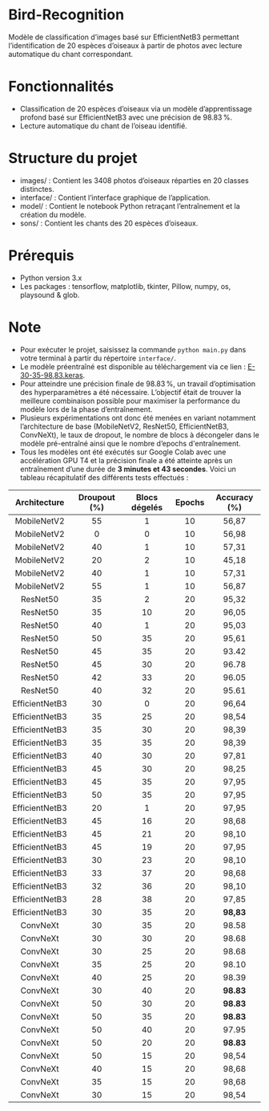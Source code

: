 # Bird-Recognition
Modèle de classification d’images basé sur EfficientNetB3 permettant l’identification de 20 espèces d’oiseaux à partir de photos avec lecture automatique du chant correspondant.

# Fonctionnalités 
- Classification de 20 espèces d’oiseaux via un modèle d’apprentissage profond basé sur EfficientNetB3 avec une précision de 98.83 %.
- Lecture automatique du chant de l’oiseau identifié.

# Structure du projet
- images/ : Contient les 3408 photos d’oiseaux réparties en 20 classes distinctes.
- interface/ : Contient l’interface graphique de l’application.
- model/ : Contient le notebook Python retraçant l’entraînement et la création du modèle.
- sons/ : Contient les chants des 20 espèces d’oiseaux.

# Prérequis
- Python version 3.x
- Les packages : tensorflow, matplotlib, tkinter, Pillow, numpy, os, playsound & glob.

# Note
- Pour exécuter le projet, saisissez la commande `python main.py` dans votre terminal à partir du répertoire `interface/`.
- Le modèle préentraîné est disponible au téléchargement via ce lien : [E-30-35-98,83.keras](https://drive.google.com/file/d/1lv2bGIFW4VsZqR-HX_lc6dKgVCMoSaL1/view?usp=drive_link).
- Pour atteindre une précision finale de 98.83 %, un travail d’optimisation des hyperparamètres a été nécessaire. L’objectif était de trouver la meilleure combinaison possible pour maximiser la performance du modèle lors de la phase d’entraînement.
- Plusieurs expérimentations ont donc été menées en variant notamment l’architecture de base (MobileNetV2, ResNet50, EfficientNetB3, ConvNeXt), le taux de dropout, le nombre de blocs à décongeler dans le modèle pré-entraîné ainsi que le nombre d’epochs d'entraînement.
- Tous les modèles ont été exécutés sur Google Colab avec une accélération GPU T4 et la précision finale a été atteinte après un entraînement d’une durée de **3 minutes et 43 secondes**. Voici un tableau récapitulatif des différents tests effectués :
  
| Architecture | Droupout (%) | Blocs dégelés | Epochs | Accuracy (%) |
|:------:|:------:|:------:|:------:| :------:|
| MobileNetV2  | 55| 1|10 |56,87 |
| MobileNetV2 | 0|0 |10 | 56,98|
| MobileNetV2 | 40| 1|10 |57,31 |
| MobileNetV2 |20 |2 | 10| 45,18 |
| MobileNetV2 |40 | 1| 10|57,31 |
| MobileNetV2 | 55|1 | 10|56,87 |
| ResNet50 | 35 |2 |20 |95,32 |
| ResNet50 |35 | 10|20 |96,05 |
| ResNet50 |40 | 1| 20| 95,03|
| ResNet50| 50 | 35 | 20 | 95,61 |
| ResNet50| 45| 35 |20 | 93.42|
| ResNet50| 45| 30| 20|96.78 |
| ResNet50| 42| 33|20 | 96.05|
| ResNet50| 40| 32| 20| 95.61|
| EfficientNetB3| 30|0 | 20| 96,64|
| EfficientNetB3| 35|25 | 20| 98,54|
| EfficientNetB3| 35|30 | 20| 98,39|
| EfficientNetB3| 35|35 | 20| 98,39|
| EfficientNetB3| 40|30 | 20| 97,81|
| EfficientNetB3| 45|30 | 20| 98,25|
| EfficientNetB3| 45|35 | 20| 97,95|
| EfficientNetB3| 50|35 | 20| 97,95|
| EfficientNetB3| 20| 1| 20|97,95 |
| EfficientNetB3| 45|16 | 20| 98,68|
| EfficientNetB3| 45| 21| 20| 98,10|
| EfficientNetB3| 45|19 | 20| 97,95|
| EfficientNetB3| 30| 23| 20| 98,10|
| EfficientNetB3| 33|37 | 20| 98,68|
| EfficientNetB3| 32| 36| 20| 98,10|
| EfficientNetB3| 28| 38| 20| 97,85|
| EfficientNetB3| 30|35 | 20| **98,83**|
| ConvNeXt | 30| 35| 20 | 98.58|
| ConvNeXt | 30| 30 | 20 | 98.68|
| ConvNeXt | 30 |25 | 20 | 98.68|
| ConvNeXt | 35| 25| 20 | 98.10|
| ConvNeXt | 40| 25| 20 | 98.39|
| ConvNeXt | 30| 40| 20 | **98.83**|
| ConvNeXt | 50| 30| 20 | **98.83**|
| ConvNeXt | 50| 35 | 20 | **98.83**|
| ConvNeXt | 50| 40 | 20 | 97.95|
| ConvNeXt | 50| 20| 20 | **98.83**|
| ConvNeXt | 50| 15| 20 | 98,54|
| ConvNeXt | 40| 15| 20 | 98,68 |
| ConvNeXt | 35| 15| 20 | 98,68|
| ConvNeXt | 30| 15| 20 | 98,54|